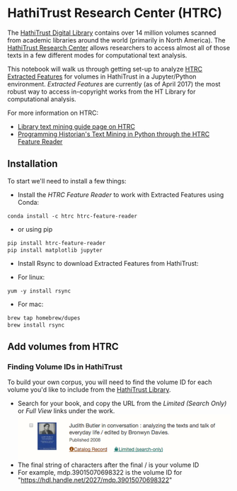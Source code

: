# HathiTrust Research Center (HTRC)

The [HathiTrust Digital Library](https://www.hathitrust.org/) contains over 14 million volumes scanned from academic libraries around the world (primarily in North America). The [HathiTrust Research Center](https://analytics.hathitrust.org/) allows researchers to access almost all of those texts in a few different modes for computational text analysis. 

This notebook will walk us through getting set-up to analyze [HTRC Extracted Features](https://wiki.htrc.illinois.edu/display/COM/Extracted+Features+Dataset) for volumes in HathiTrust in a Jupyter/Python environment. *Extracted Features* are currently (as of April 2017) the most robust way to access in-copyright works from the HT Library for computational analysis. 

For more information on HTRC: 
* [Library text mining guide page on HTRC](http://guides.lib.berkeley.edu/c.php?g=491766&p=3381443)
* [Programming Historian's Text Mining in Python through the HTRC Feature Reader](http://programminghistorian.org/lessons/text-mining-with-extracted-features)

## Installation

To start we'll need to install a few things:
* Install the *HTRC Feature Reader* to work with Extracted Features using Conda: 
```
conda install -c htrc htrc-feature-reader
``` 
  * or using pip
```
pip install htrc-feature-reader
pip install matplotlib jupyter
```
* Install Rsync to download Extracted Features from HathiTrust:

 * For linux:
```
yum -y install rsync
```
 * For mac:
```
brew tap homebrew/dupes
brew install rsync
```

## Add volumes from HTRC

### Finding Volume IDs in HathiTrust

To build your own corpus, you will need to find the volume ID for each volume you'd like to include from the [HathiTrust Library](https://www.hathitrust.org/).

* Search for your book, and copy the URL from the *Limited (Search Only)* or *Full View* links under the work. <img src="files/judith-butler-ht.png">
* The final string of characters after the final / is your volume ID
* For example, mdp.39015070698322 is the volume ID for "https://hdl.handle.net/2027/mdp.39015070698322"


